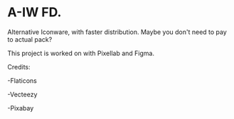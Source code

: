 # A-IW FD.
Alternative Iconware, with faster distribution. Maybe you don't need to pay to actual pack?

This project is worked on with Pixellab and Figma.

Credits:

-Flaticons

-Vecteezy

-Pixabay
